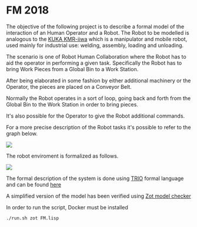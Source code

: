 # FM 2018

The objective of the following project is to describe a formal model of the interaction of an Human Operator and a Robot.
The Robot to be modelled is analogous to the [KUKA KMR-iiwa](https://www.kuka.com/en-us/products/robotics-systems) which is a manipulator and mobile robot, used mainly for industrial use: welding, assembly, loading and unloading.

The scenario is one of Robot Human Collaboration where the Robot has to aid the operator in performing a given task.
Specifically the Robot has to bring Work Pieces from a Global Bin to a Work Station.

After being elaborated in some fashion by either additional machinery or the Operator, the pieces are placed on a Conveyor Belt.

Normally the Robot operates in a sort of loop, going back and forth from the Global Bin to the Work Station in order to bring pieces.

It's also possible for the Operator to give the Robot additional commands.

For a more precise description of the Robot tasks it's possible to refer to the graph below.

![](https://github.com/LorenzoNorcini/FM_2018/blob/master/MainLoop.png)

The robot enviroment is formalized as follows.

![](https://github.com/LorenzoNorcini/FM_2018/blob/master/Map.png)

The formal description of the system is done using [TRIO](http://risorse.dei.polimi.it/TRIO/) formal language and can be found [here](https://github.com/LorenzoNorcini/FM_2018/blob/master/Formal%20Methods.pdf)

A simplified version of the model has been verified using [Zot model checker](https://arxiv.org/abs/0912.5014)

In order to run the script, Docker must be installed
```bash
./run.sh zot FM.lisp
```
